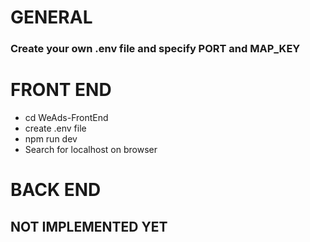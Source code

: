 # GENERAL
### Create your own .env file and specify PORT and MAP_KEY

# FRONT END

- cd WeAds-FrontEnd
- create .env file
- npm run dev
- Search for localhost on browser

# BACK END

## NOT IMPLEMENTED YET
